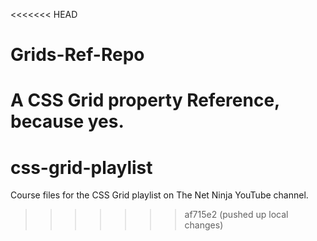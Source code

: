 <<<<<<< HEAD
# Grids-Ref-Repo
A CSS Grid property Reference, because yes.
=======
# css-grid-playlist
Course files for the CSS Grid playlist on The Net Ninja YouTube channel.
>>>>>>> af715e2 (pushed up local changes)
